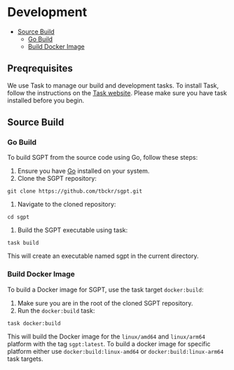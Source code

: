 # Development

<!-- START doctoc generated TOC please keep comment here to allow auto update -->
<!-- DON'T EDIT THIS SECTION, INSTEAD RE-RUN doctoc TO UPDATE -->
<!-- param::isNotitle::true:: -->

- [Source Build](#source-build)
  - [Go Build](#go-build)
  - [Build Docker Image](#build-docker-image)

<!-- END doctoc generated TOC please keep comment here to allow auto update -->

## Preqrequisites

We use Task to manage our build and development tasks. To install Task, follow the instructions on
the [Task website](https://taskfile.dev/installation/). Please make sure you have task installed before you begin.

## Source Build

### Go Build

To build SGPT from the source code using Go, follow these steps:

1. Ensure you have [Go](https://go.dev/dl/) installed on your system.
2. Clone the SGPT repository:

  ```shell
  git clone https://github.com/tbckr/sgpt.git
  ```

1. Navigate to the cloned repository:

  ```shell
  cd sgpt
  ```

1. Build the SGPT executable using task:

  ```shell
  task build
  ```

This will create an executable named sgpt in the current directory.

### Build Docker Image

To build a Docker image for SGPT, use the task target `docker:build`:

1. Make sure you are in the root of the cloned SGPT repository.
2. Run the `docker:build` task:

  ```shell
  task docker:build
  ```

This will build the Docker image for the `linux/amd64` and `linux/arm64` platform with the tag `sgpt:latest`. To build a
docker image for specific platform either use `docker:build:linux-amd64` or `docker:build:linux-arm64` task targets.
